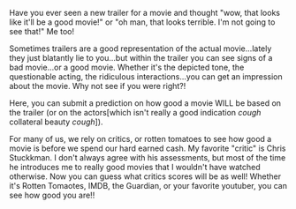 Have you ever seen a new trailer for a movie and thought "wow, that looks like it'll be a good movie!" or "oh man, that looks terrible. I'm not going to see that!" Me too!

Sometimes trailers are a good representation of the actual movie...lately they just blatantly lie to you...but within the trailer you can see signs of a bad movie...or a good movie. Whether it's the depicted tone, the questionable acting, the ridiculous interactions...you can get an impression about the movie. Why not see if you were right?!

Here, you can submit a prediction on how good a movie WILL be based on the trailer (or on the actors[which isn't really a good indication *cough* collateral beauty *cough*]).

For many of us, we rely on critics, or rotten tomatoes to see how good a movie is before we spend our hard earned cash. My favorite "critic" is Chris Stuckkman. I don't always agree with his assessments, but most of the time he introduces me to really good movies that I wouldn't have watched otherwise. Now you can guess what critics scores will be as well! Whether it's Rotten Tomaotes, IMDB, the Guardian, or your favorite youtuber, you can see how good you are!!